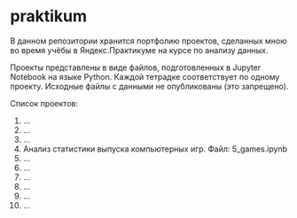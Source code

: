 # praktikum
В данном репозитории хранится портфолию проектов, сделанных мною во время учёбы в Яндекс.Практикуме на курсе по анализу данных.

Проекты представлены в виде файлов, подготовленных в Jupyter Notebook на языке Python.
Каждой тетрадке соответствует по одному проекту.
Исходные файлы с данными не опубликованы (это запрещено).

Список проектов:
1. ...
2. ...
3. ...
4. Анализ статистики выпуска компьютерных игр. 
Файл: 5_games.ipynb
5. ...
6. ...
7. ...
8. ...
9. ...
10. ...

